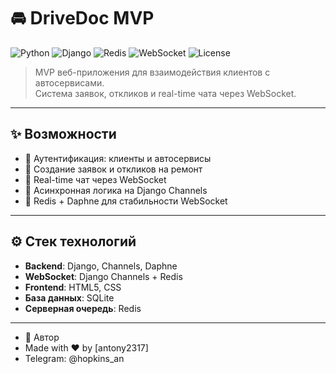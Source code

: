 # 🚘 DriveDoc MVP

![Python](https://img.shields.io/badge/Python-3.8-blue?logo=python&logoColor=white)
![Django](https://img.shields.io/badge/Django-4.2-green?logo=django)
![Redis](https://img.shields.io/badge/Redis-%23D82C20?logo=redis&logoColor=white)
![WebSocket](https://img.shields.io/badge/WebSocket-enabled-blue)
![License](https://img.shields.io/badge/license-MIT-lightgrey)

> MVP веб-приложения для взаимодействия клиентов с автосервисами.  
> Система заявок, откликов и real-time чата через WebSocket.

---

## ✨ Возможности

- 🔐 Аутентификация: клиенты и автосервисы
- 📄 Создание заявок и откликов на ремонт
- 💬 Real-time чат через WebSocket
- 🧠 Асинхронная логика на Django Channels
- 🧰 Redis + Daphne для стабильности WebSocket


---


## ⚙️ Стек технологий

- **Backend**: Django, Channels, Daphne
- **WebSocket**: Django Channels + Redis
- **Frontend**: HTML5, CSS
- **База данных**: SQLite 
- **Серверная очередь**: Redis

---

- 🤝 Автор
- Made with ❤️ by [antony2317]
- Telegram: @hopkins_an


